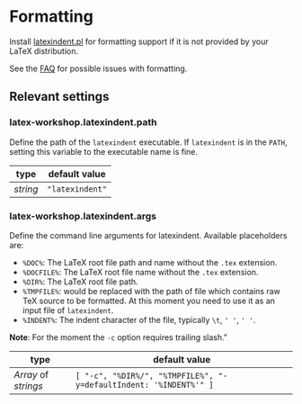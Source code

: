 # Formatting

Install [latexindent.pl](https://github.com/cmhughes/latexindent.pl) for formatting support if it is not provided by your LaTeX distribution.

See the [FAQ](#my-file-gets-messed-up) for possible issues with formatting.

## Relevant settings

### latex-workshop.latexindent.path

Define the path of the `latexindent` executable. If `latexindent` is in the `PATH`, setting this variable to the executable name is fine.

| type     | default value   |
| -------- | --------------- |
| _string_ | `"latexindent"` |

### latex-workshop.latexindent.args

Define the command line arguments for latexindent. Available placeholders are:

- `%DOC%`: The LaTeX root file path and name without the `.tex` extension.
- `%DOCFILE%`: The LaTeX root file name without the `.tex` extension.
- `%DIR%`: The LaTeX root file path.
- `%TMPFILE%`: would be replaced with the path of file which contains raw TeX source to be formatted. At this moment you need to use it as an input file of `latexindent`.
- `%INDENT%`: The indent character of the file, typically `\t`, `' '`, `' '`.

**Note**: For the moment the `-c` option requires trailing slash."

| type                 | default value                                                     |
| -------------------- | ----------------------------------------------------------------- |
| _Array_ of _strings_ | `[ "-c", "%DIR%/", "%TMPFILE%", "-y=defaultIndent: '%INDENT%'" ]` |
